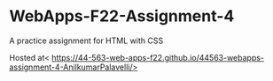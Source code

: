 # WebApps-F22-Assignment-4
A practice assignment for HTML with CSS

Hosted at< https://44-563-web-apps-f22.github.io/44563-webapps-assignment-4-AnilkumarPalavelli/>

